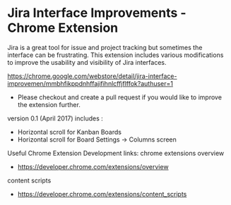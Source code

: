 # Jira Interface Improvements - Chrome Extension

Jira is a great tool for issue and project tracking but sometimes the interface can be frustrating. This extension includes various modifications to improve the usability and visibility of Jira interfaces.

https://chrome.google.com/webstore/detail/jira-interface-improvemen/mmbhfikppdnhffajifihnlcffjflffok?authuser=1

* Please checkout and create a pull request if you would like to improve the extension further.

version 0.1 (April 2017) includes :
* Horizontal scroll for Kanban Boards
* Horizontal scroll for Board Settings -> Columns screen

Useful Chrome Extension Development links:
chrome extensions overview
* https://developer.chrome.com/extensions/overview

content scripts
* https://developer.chrome.com/extensions/content_scripts
